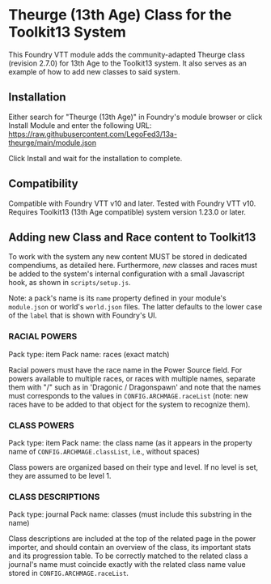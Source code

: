 # Theurge (13th Age) Class for the Toolkit13 System

This Foundry VTT module adds the community-adapted Theurge class (revision 2.7.0) for 13th Age to the Toolkit13 system. It also serves as an example of how to add new classes to said system.

## Installation
Either search for "Theurge (13th Age)" in Foundry's module browser or click Install Module and enter the following URL: https://raw.githubusercontent.com/LegoFed3/13a-theurge/main/module.json

Click Install and wait for the installation to complete.

## Compatibility

Compatible with Foundry VTT v10 and later.
Tested with Foundry VTT v10.
Requires Toolkit13 (13th Age compatible) system version 1.23.0 or later.

## Adding new Class and Race content to Toolkit13

To work with the system any new content MUST be stored in dedicated compendiums, as detailed here.
Furthermore, *new* classes and races must be added to the system's internal configuration with a small Javascript hook, as shown in `scripts/setup.js`.

Note: a pack's name is its `name` property defined in your module's `module.json` or world's `world.json` files. The latter defaults to the lower case of the `label` that is shown with Foundry's UI.

### RACIAL POWERS

Pack type: item
Pack name: races (exact match)

Racial  powers must have the race name in the Power Source field. For powers available to multiple races, or races with multiple names, separate them with "\/" such as in 'Dragonic \/ Dragonspawn' and note that the names must corresponds to the values in `CONFIG.ARCHMAGE.raceList` (note: new races have to be added to that object for the system to recognize them).

### CLASS POWERS

Pack type: item
Pack name: the class name (as it appears in the property name of `CONFIG.ARCHMAGE.classList`, i.e., without spaces) 

Class powers are organized based on their type and level. If no level is set, they are assumed to be level 1.

### CLASS DESCRIPTIONS

Pack type: journal
Pack name: classes (must include this substring in the name)

Class descriptions are included at the top of the related page in the power importer, and should contain an overview of the class, its important stats and its progression table.
To be correctly matched to the related class a journal's name must coincide exactly with the related class name value stored in `CONFIG.ARCHMAGE.raceList`.


